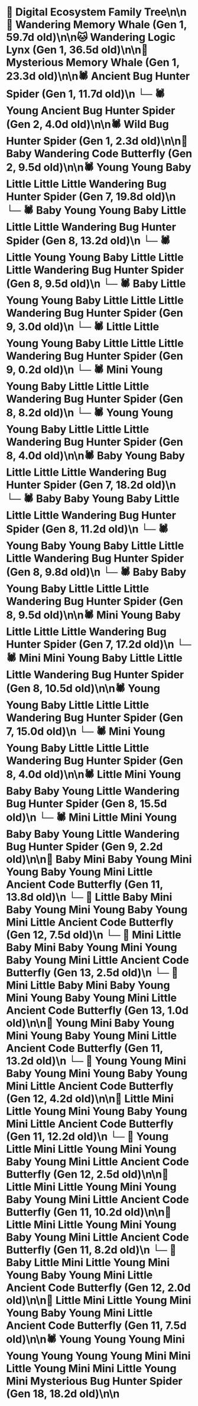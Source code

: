# 🌳 Digital Ecosystem Family Tree\n\n🐋 Wandering Memory Whale (Gen 1, 59.7d old)\n\n🐱 Wandering Logic Lynx (Gen 1, 36.5d old)\n\n🐋 Mysterious Memory Whale (Gen 1, 23.3d old)\n\n🕷️ Ancient Bug Hunter Spider (Gen 1, 11.7d old)\n  └─ 🕷️ Young Ancient Bug Hunter Spider (Gen 2, 4.0d old)\n\n🕷️ Wild Bug Hunter Spider (Gen 1, 2.3d old)\n\n🦋 Baby Wandering Code Butterfly (Gen 2, 9.5d old)\n\n🕷️ Young Young Baby Little Little Little Wandering Bug Hunter Spider (Gen 7, 19.8d old)\n  └─ 🕷️ Baby Young Young Baby Little Little Little Wandering Bug Hunter Spider (Gen 8, 13.2d old)\n  └─ 🕷️ Little Young Young Baby Little Little Little Wandering Bug Hunter Spider (Gen 8, 9.5d old)\n    └─ 🕷️ Baby Little Young Young Baby Little Little Little Wandering Bug Hunter Spider (Gen 9, 3.0d old)\n    └─ 🕷️ Little Little Young Young Baby Little Little Little Wandering Bug Hunter Spider (Gen 9, 0.2d old)\n  └─ 🕷️ Mini Young Young Baby Little Little Little Wandering Bug Hunter Spider (Gen 8, 8.2d old)\n  └─ 🕷️ Young Young Young Baby Little Little Little Wandering Bug Hunter Spider (Gen 8, 4.0d old)\n\n🕷️ Baby Young Baby Little Little Little Wandering Bug Hunter Spider (Gen 7, 18.2d old)\n  └─ 🕷️ Baby Baby Young Baby Little Little Little Wandering Bug Hunter Spider (Gen 8, 11.2d old)\n  └─ 🕷️ Young Baby Young Baby Little Little Little Wandering Bug Hunter Spider (Gen 8, 9.8d old)\n  └─ 🕷️ Baby Baby Young Baby Little Little Little Wandering Bug Hunter Spider (Gen 8, 9.5d old)\n\n🕷️ Mini Young Baby Little Little Little Wandering Bug Hunter Spider (Gen 7, 17.2d old)\n  └─ 🕷️ Mini Mini Young Baby Little Little Little Wandering Bug Hunter Spider (Gen 8, 10.5d old)\n\n🕷️ Young Young Baby Little Little Little Wandering Bug Hunter Spider (Gen 7, 15.0d old)\n  └─ 🕷️ Mini Young Young Baby Little Little Little Wandering Bug Hunter Spider (Gen 8, 4.0d old)\n\n🕷️ Little Mini Young Baby Baby Young Little Wandering Bug Hunter Spider (Gen 8, 15.5d old)\n  └─ 🕷️ Mini Little Mini Young Baby Baby Young Little Wandering Bug Hunter Spider (Gen 9, 2.2d old)\n\n🦋 Baby Mini Baby Young Mini Young Baby Young Mini Little Ancient Code Butterfly (Gen 11, 13.8d old)\n  └─ 🦋 Little Baby Mini Baby Young Mini Young Baby Young Mini Little Ancient Code Butterfly (Gen 12, 7.5d old)\n    └─ 🦋 Mini Little Baby Mini Baby Young Mini Young Baby Young Mini Little Ancient Code Butterfly (Gen 13, 2.5d old)\n    └─ 🦋 Mini Little Baby Mini Baby Young Mini Young Baby Young Mini Little Ancient Code Butterfly (Gen 13, 1.0d old)\n\n🦋 Young Mini Baby Young Mini Young Baby Young Mini Little Ancient Code Butterfly (Gen 11, 13.2d old)\n  └─ 🦋 Young Young Mini Baby Young Mini Young Baby Young Mini Little Ancient Code Butterfly (Gen 12, 4.2d old)\n\n🦋 Little Mini Little Young Mini Young Baby Young Mini Little Ancient Code Butterfly (Gen 11, 12.2d old)\n  └─ 🦋 Young Little Mini Little Young Mini Young Baby Young Mini Little Ancient Code Butterfly (Gen 12, 2.5d old)\n\n🦋 Little Mini Little Young Mini Young Baby Young Mini Little Ancient Code Butterfly (Gen 11, 10.2d old)\n\n🦋 Little Mini Little Young Mini Young Baby Young Mini Little Ancient Code Butterfly (Gen 11, 8.2d old)\n  └─ 🦋 Baby Little Mini Little Young Mini Young Baby Young Mini Little Ancient Code Butterfly (Gen 12, 2.0d old)\n\n🦋 Little Mini Little Young Mini Young Baby Young Mini Little Ancient Code Butterfly (Gen 11, 7.5d old)\n\n🕷️ Young Young Young Mini Young Young Young Young Mini Mini Little Young Mini Mini Little Young Mini Mysterious Bug Hunter Spider (Gen 18, 18.2d old)\n\n